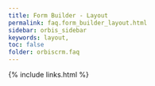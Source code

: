 ```yaml
---
title: Form Builder - Layout
permalink: faq.form_builder_layout.html
sidebar: orbis_sidebar
keywords: layout, 
toc: false
folder: orbiscrm.faq
---
```


<div class="panel-group" id="accordion">
 
</div>
<!-- /.panel-group -->

{% include links.html %}
